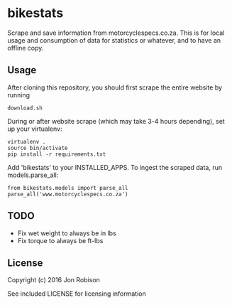 bikestats
=========

Scrape and save information from motorcyclespecs.co.za. This is for local usage and consumption
of data for statistics or whatever, and to have an offline copy.

Usage
-----

After cloning this repository, you should first scrape the entire website by running

    download.sh

During or after website scrape (which may take 3-4 hours depending), set up your virtualenv:

    virtualenv .
    source bin/activate
    pip install -r requirements.txt

Add 'bikestats' to your INSTALLED_APPS. To ingest the scraped data, run models.parse_all:

    from bikestats.models import parse_all
    parse_all('www.motorcyclespecs.co.za')

TODO
----

* Fix wet weight to always be in lbs
* Fix torque to always be ft-lbs

License
-------

Copyright (c) 2016 Jon Robison

See included LICENSE for licensing information
